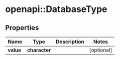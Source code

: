 # openapi::DatabaseType


## Properties
Name | Type | Description | Notes
------------ | ------------- | ------------- | -------------
**value** | **character** |  | [optional] 


